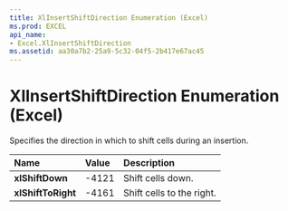 ```yaml
---
title: XlInsertShiftDirection Enumeration (Excel)
ms.prod: EXCEL
api_name:
- Excel.XlInsertShiftDirection
ms.assetid: aa30a7b2-25a9-5c32-04f5-2b417e67ac45
---
```



# XlInsertShiftDirection Enumeration (Excel)

Specifies the direction in which to shift cells during an insertion.



|**Name**|**Value**|**Description**|
|:-----|:-----|:-----|
| **xlShiftDown**|-4121|Shift cells down.|
| **xlShiftToRight**|-4161|Shift cells to the right.|

